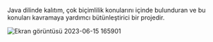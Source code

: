 Java dilinde kalıtım, çok biçimlilik konularını içinde bulunduran ve bu konuları kavramaya yardımcı bütünleştirici bir projedir.



![Ekran görüntüsü 2023-06-15 165901](https://github.com/alpaslan64/kalitim/assets/75975892/c61211b3-6adb-475e-9678-9c67f4658867)
